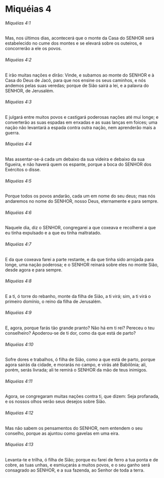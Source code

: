 # Miquéias 4

###### Miquéias 4:1

Mas, nos últimos dias, acontecerá que o monte da Casa do SENHOR será estabelecido no cume dos montes e se elevará sobre os outeiros, e concorrerão a ele os povos.

###### Miquéias 4:2

E irão muitas nações e dirão: Vinde, e subamos ao monte do SENHOR e à Casa do Deus de Jacó, para que nos ensine os seus caminhos, e nós andemos pelas suas veredas; porque de Sião sairá a lei, e a palavra do SENHOR, de Jerusalém.

###### Miquéias 4:3

E julgará entre muitos povos e castigará poderosas nações até mui longe; e converterão as suas espadas em enxadas e as suas lanças em foices; uma nação não levantará a espada contra outra nação, nem aprenderão mais a guerra.

###### Miquéias 4:4

Mas assentar-se-á cada um debaixo da sua videira e debaixo da sua figueira, e não haverá quem os espante, porque a boca do SENHOR dos Exércitos o disse.

###### Miquéias 4:5

Porque todos os povos andarão, cada um em nome do seu deus; mas nós andaremos no nome do SENHOR, nosso Deus, eternamente e para sempre.

###### Miquéias 4:6

Naquele dia, diz o SENHOR, congregarei a que coxeava e recolherei a que eu tinha expulsado e a que eu tinha maltratado.

###### Miquéias 4:7

E da que coxeava farei a parte restante, e da que tinha sido arrojada para longe, uma nação poderosa; e o SENHOR reinará sobre eles no monte Sião, desde agora e para sempre.

###### Miquéias 4:8

E a ti, ó torre do rebanho, monte da filha de Sião, a ti virá; sim, a ti virá o primeiro domínio, o reino da filha de Jerusalém.

###### Miquéias 4:9

E, agora, porque farás tão grande pranto? Não há em ti rei? Pereceu o teu conselheiro? Apoderou-se de ti dor, como da que está de parto?

###### Miquéias 4:10

Sofre dores e trabalhos, ó filha de Sião, como a que está de parto, porque agora sairás da cidade, e morarás no campo, e virás até Babilônia; ali, porém, serás livrada; ali te remirá o SENHOR da mão de teus inimigos.

###### Miquéias 4:11

Agora, se congregaram muitas nações contra ti, que dizem: Seja profanada, e os nossos olhos verão seus desejos sobre Sião.

###### Miquéias 4:12

Mas não sabem os pensamentos do SENHOR, nem entendem o seu conselho, porque as ajuntou como gavelas em uma eira.

###### Miquéias 4:13

Levanta-te e trilha, ó filha de Sião; porque eu farei de ferro a tua ponta e de cobre, as tuas unhas, e esmiuçarás a muitos povos, e o seu ganho será consagrado ao SENHOR, e a sua fazenda, ao Senhor de toda a terra.

